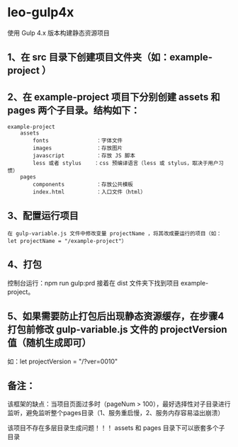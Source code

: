 # leo-gulp4x
使用 Gulp 4.x 版本构建静态资源项目

## 1、在 src 目录下创建项目文件夹（如：example-project ）
<!-- ![__Note__/03c993a504a2fe01452a969191b02210.png](:/../__Note__/03c993a504a2fe01452a969191b02210.png) -->
## 2、在 example-project 项目下分别创建 assets 和 pages 两个子目录。结构如下：
    example-project
        assets
            fonts               ：字体文件
            images              ：存放图片
            javascript          ：存放 JS 脚本
            less 或者 stylus    ：css 预编译语言（less 或 stylus，取决于用户习惯）
        pages
            components          ：存放公共模板
            index.html          ：入口文件（html）

<!-- ![__Note__/6072ee5e4a6c1f2ad31a46502f6e2ef2.png](:/../__Note__/6072ee5e4a6c1f2ad31a46502f6e2ef2.png) -->
## 3、配置运行项目
	在 gulp-variable.js 文件中修改变量 projectName ，将其改成要运行的项目（如：let projectName = "/example-project"）
<!-- ![__Note__/85592496aa54ab3195dfd6b6dfaf83bb.png](:/../__Note__/85592496aa54ab3195dfd6b6dfaf83bb.png) -->

## 4、打包
控制台运行：npm run gulp:prd   接着在 dist 文件夹下找到项目 example-project。
<!-- ![__Note__/e63a05be60314db12d0a10e4486a0793.png](:/../__Note__/e63a05be60314db12d0a10e4486a0793.png) -->

## 5、如果需要防止打包后出现静态资源缓存，在步骤4打包前修改 gulp-variable.js 文件的 projectVersion 值（随机生成即可）
如：let projectVersion = "/?ver=0010"

<!-- ![__Note__/85592496aa54ab3195dfd6b6dfaf83bb.png](:/../__Note__/85592496aa54ab3195dfd6b6dfaf83bb.png) -->


## 备注：
该框架的缺点：当项目页面过多时（pageNum > 100），最好选择性对子目录进行监听，避免监听整个pages目录（1、服务重启慢，2、服务内存容易溢出崩溃）

该项目不存在多层目录生成问题！！！
assets 和 pages 目录下可以嵌套多个子目录
